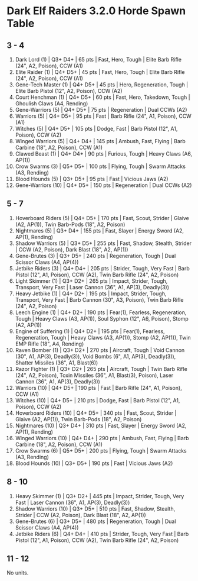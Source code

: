 # Dark Elf Raiders 3.2.0 Horde Spawn Table

## 3 - 4

1. Dark Lord (1) | Q3+ D4+ | 65 pts | Fast, Hero, Tough | Elite Barb Rifle (24", A2, Poison), CCW (A1)
1. Elite Raider (1) | Q4+ D5+ | 45 pts | Fast, Hero, Tough | Elite Barb Rifle (24", A2, Poison), CCW (A1)
1. Gene-Tech Master (1) | Q4+ D5+ | 45 pts | Hero, Regeneration, Tough | Elite Barb Pistol (12", A2, Poison), CCW (A2)
1. Court Henchman (1) | Q4+ D5+ | 60 pts | Fast, Hero, Takedown, Tough | Ghoulish Claws (A4, Rending)
1. Gene-Warriors (5) | Q4+ D5+ | 75 pts | Regeneration | Dual CCWs (A2)
1. Warriors (5) | Q4+ D5+ | 95 pts | Fast | Barb Rifle (24", A1, Poison), CCW (A1)
1. Witches (5) | Q4+ D5+ | 105 pts | Dodge, Fast | Barb Pistol (12", A1, Poison), CCW (A2)
1. Winged Warriors (5) | Q4+ D4+ | 145 pts | Ambush, Fast, Flying | Barb Carbine (18", A2, Poison), CCW (A1)
1. Clawed Beast (1) | Q4+ D4+ | 90 pts | Furious, Tough | Heavy Claws (A6, AP(1))
1. Crow Swarms (3) | Q5+ D5+ | 100 pts | Flying, Tough | Swarm Attacks (A3, Rending)
1. Blood Hounds (5) | Q3+ D5+ | 95 pts | Fast | Vicious Jaws (A2)
1. Gene-Warriors (10) | Q4+ D5+ | 150 pts | Regeneration | Dual CCWs (A2)

## 5 - 7

1. Hoverboard Riders (5) | Q4+ D5+ | 170 pts | Fast, Scout, Strider | Glaive (A2, AP(1)), Twin Barb-Pods (18", A2, Poison)
1. Nightmares (5) | Q3+ D4+ | 155 pts | Fast, Slayer | Energy Sword (A2, AP(1), Rending)
1. Shadow Warriors (5) | Q3+ D5+ | 255 pts | Fast, Shadow, Stealth, Strider | CCW (A2, Poison), Dark Blast (18", A2, AP(1))
1. Gene-Brutes (3) | Q3+ D5+ | 240 pts | Regeneration, Tough | Dual Scissor Claws (A4, AP(4))
1. Jetbike Riders (3) | Q4+ D4+ | 205 pts | Strider, Tough, Very Fast | Barb Pistol (12", A1, Poison), CCW (A2), Twin Barb Rifle (24", A2, Poison)
1. Light Skimmer (1) | Q3+ D2+ | 265 pts | Impact, Strider, Tough, Transport, Very Fast | Laser Cannon (36", A1, AP(3), Deadly(3))
1. Heavy Jetbike (1) | Q4+ D2+ | 195 pts | Impact, Strider, Tough, Transport, Very Fast | Barb Cannon (30", A3, Poison), Twin Barb Rifle (24", A2, Poison)
1. Leech Engine (1) | Q4+ D2+ | 190 pts | Fear(1), Fearless, Regeneration, Tough | Heavy Claws (A3, AP(1)), Soul Syphon (12", A6, Poison), Stomp (A2, AP(1))
1. Engine of Suffering (1) | Q4+ D2+ | 195 pts | Fear(1), Fearless, Regeneration, Tough | Heavy Claws (A3, AP(1)), Stomp (A2, AP(1)), Twin EMP Rifle (18", A4, Rending)
1. Raven Bomber (1) | Q3+ D2+ | 270 pts | Aircraft, Tough | Void Cannon (30", A1, AP(3), Deadly(3)), Void Bombs (6", A1, AP(3), Deadly(3)), Shatter Missiles (36", A1, Blast(6))
1. Razor Fighter (1) | Q3+ D2+ | 265 pts | Aircraft, Tough | Twin Barb Rifle (24", A2, Poison), Toxin Missiles (36", A1, Blast(3), Poison), Laser Cannon (36", A1, AP(3), Deadly(3))
1. Warriors (10) | Q4+ D5+ | 190 pts | Fast | Barb Rifle (24", A1, Poison), CCW (A1)
1. Witches (10) | Q4+ D5+ | 210 pts | Dodge, Fast | Barb Pistol (12", A1, Poison), CCW (A2)
1. Hoverboard Riders (10) | Q4+ D5+ | 340 pts | Fast, Scout, Strider | Glaive (A2, AP(1)), Twin Barb-Pods (18", A2, Poison)
1. Nightmares (10) | Q3+ D4+ | 310 pts | Fast, Slayer | Energy Sword (A2, AP(1), Rending)
1. Winged Warriors (10) | Q4+ D4+ | 290 pts | Ambush, Fast, Flying | Barb Carbine (18", A2, Poison), CCW (A1)
1. Crow Swarms (6) | Q5+ D5+ | 200 pts | Flying, Tough | Swarm Attacks (A3, Rending)
1. Blood Hounds (10) | Q3+ D5+ | 190 pts | Fast | Vicious Jaws (A2)

## 8 - 10

1. Heavy Skimmer (1) | Q3+ D2+ | 445 pts | Impact, Strider, Tough, Very Fast | Laser Cannon (36", A1, AP(3), Deadly(3))
1. Shadow Warriors (10) | Q3+ D5+ | 510 pts | Fast, Shadow, Stealth, Strider | CCW (A2, Poison), Dark Blast (18", A2, AP(1))
1. Gene-Brutes (6) | Q3+ D5+ | 480 pts | Regeneration, Tough | Dual Scissor Claws (A4, AP(4))
1. Jetbike Riders (6) | Q4+ D4+ | 410 pts | Strider, Tough, Very Fast | Barb Pistol (12", A1, Poison), CCW (A2), Twin Barb Rifle (24", A2, Poison)

## 11 - 12

No units.